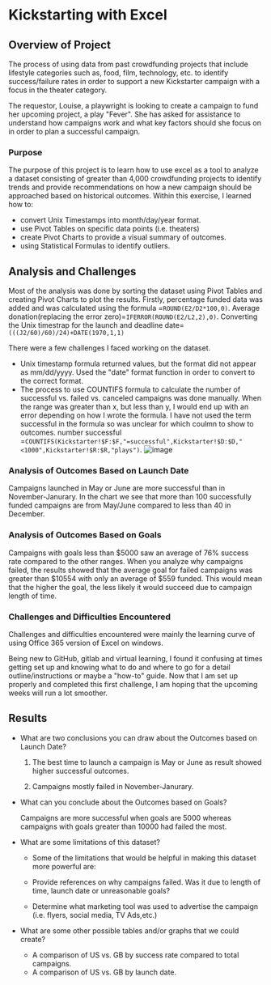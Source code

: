 # Kickstarting with Excel

## Overview of Project
The process of using data from past crowdfunding projects that include lifestyle categories such as, food, film, technology, etc. to identify success/failure rates in order to support a new Kickstarter campaign with a focus in the theater category.

The requestor, Louise, a playwright is looking to create a campaign to fund her upcoming project, a play "Fever". She has asked for assistance to understand how campaigns work and what key factors should she focus on in order to plan a successful campaign.
 

### Purpose
The purpose of this project is to learn how to use excel as a tool to analyze a dataset consisting of greater than 4,000 crowdfunding projects to identify trends and provide recommendations on how a new campaign should be approached based on historical outcomes. Within this exercise, I learned how to:

* convert Unix Timestamps into month/day/year format.
* use Pivot Tables on specific data points (i.e. theaters)
* create Pivot Charts to provide a visual summary of outcomes.
* using Statistical Formulas to identify outliers.

## Analysis and Challenges
Most of the analysis was done by sorting the dataset using Pivot Tables and creating Pivot Charts to plot the results. 
Firstly, percentage funded data was added and was calculated using the formula =`ROUND(E2/D2*100,0)`.
Average donation(replacing the error zero)=`IFERROR(ROUND(E2/L2,2),0)`.
Converting the Unix timestrap for the launch and deadline date=`(((J2/60)/60)/24)+DATE(1970,1,1)`

There were a few challenges I faced working on the dataset.
* Unix timestamp formula returned values, but the format did not appear as mm/dd/yyyy. Used the "date" format function in order to convert to the correct format.
* The process to use COUNTIFS formula to calculate the number of successful vs. failed vs. canceled campaigns was done manually. When the range was greater than x, but less than y, I would end up with an error depending on how I wrote the formula. I have not used the term successful in the formula so was unclear for which coulmn to show to outcomes.
number successful =`COUNTIFS(Kickstarter!$F:$F,"=successful",Kickstarter!$D:$D,"<1000",Kickstarter!$R:$R,"plays")`.
![image](https://user-images.githubusercontent.com/111541268/186974054-5ab4263e-7a99-42e6-aed0-9d7b22a4663b.png)

### Analysis of Outcomes Based on Launch Date
Campaigns launched in May or June are more successful than in November-Janurary.
In the chart we see that more than 100 successfully funded campaigns are from May/June compared to less than 40 in December.

### Analysis of Outcomes Based on Goals
Campaigns with goals less than $5000 saw an average of 76% success rate compared to the other ranges. When you analyze why campaigns failed, the results showed that the average goal for failed campaigns was greater than $10554 with only an average of $559 funded. This would mean that the higher the goal, the less likely it would succeed due to campaign length of time.
### Challenges and Difficulties Encountered
Challenges and difficulties encountered were mainly the learning curve of using Office 365 version of Excel on windows.

Being new to GitHub, gitlab and virtual learning, I found it confusing at times getting set up and knowing what to do and where to go for a detail outline/instructions or maybe a "how-to" guide. Now that I am set up properly and completed this first challenge, I am hoping that the upcoming weeks will run a lot smoother.
## Results

- What are two conclusions you can draw about the Outcomes based on Launch Date?

    1. The best time to launch a campaign is May or June as result showed higher successful outcomes.

    2. Campaigns mostly failed in November-Janurary.
- What can you conclude about the Outcomes based on Goals?
    
    Campaigns are more successful when goals are 5000 whereas campaigns with goals greater than 10000 had failed the most.
- What are some limitations of this dataset?

    * Some of the limitations that would be helpful in making this dataset more powerful are:

   * Provide references on why campaigns failed. Was it due to length of time, launch date or unreasonable goals?

   * Determine what marketing tool was used to advertise the campaign (i.e. flyers, social media, TV Ads,etc.)

- What are some other possible tables and/or graphs that we could create?
    * A comparison of US vs. GB by success rate compared to total campaigns. 
    * A comparison of US vs. GB by launch date. 
